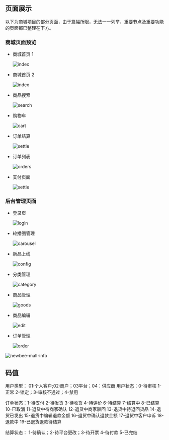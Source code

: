
## 页面展示

以下为商城项目的部分页面，由于篇幅所限，无法一一列举，重要节点及重要功能的页面都已整理在下方。

### 商城页面预览

- 商城首页 1

	![index](https://images.gitee.com/uploads/images/2019/1215/232410_c576a209_5249807.gif)

- 商城首页 2

	![index](https://images.gitee.com/uploads/images/2019/1106/173406_98e57170_5249807.png)

- 商品搜索

	![search](https://images.gitee.com/uploads/images/2019/1106/173406_5eecced6_5249807.png)

- 购物车

	![cart](https://images.gitee.com/uploads/images/2019/1106/173406_90c8f2a0_5249807.png)
	
- 订单结算

	![settle](https://images.gitee.com/uploads/images/2019/1106/173406_caa4e890_5249807.png)
			
- 订单列表

	![orders](https://images.gitee.com/uploads/images/2019/1106/173406_b3c86350_5249807.png)	
	
- 支付页面

	![settle](https://images.gitee.com/uploads/images/2019/1106/173406_638e680d_5249807.png)


### 后台管理页面

- 登录页

	![login](https://images.gitee.com/uploads/images/2019/1106/173406_2268bfd1_5249807.png)

- 轮播图管理

	![carousel](https://images.gitee.com/uploads/images/2019/1106/173406_4baf9084_5249807.png)
	
- 新品上线

    ![config](https://images.gitee.com/uploads/images/2019/1106/173406_503cca1e_5249807.png)

- 分类管理

	![category](https://images.gitee.com/uploads/images/2019/1106/173406_3d43de1c_5249807.png)

- 商品管理

	![goods](https://images.gitee.com/uploads/images/2019/1106/173406_1c2b26d9_5249807.png)

- 商品编辑

	![edit](https://images.gitee.com/uploads/images/2019/1106/173406_9dbb70a2_5249807.png)

- 订单管理

	![order](https://images.gitee.com/uploads/images/2019/1106/173406_5cc854a0_5249807.png)

![newbee-mall-info](https://images.gitee.com/uploads/images/2019/1106/173406_5d7ace62_5249807.png)

## 码值
用户类型： 01:个人客户;02:商户；03平台；04：供应商
用户状态：0-待审核 1-正常 2-锁定；3-审核不通过；4-禁用

订单状态：1-待支付    2-待发货   3-待收货   4-待评价       6-待结算    7-结算中     8-已结算
10-已取消 11-退货中待商家确认 12-退货中商家驳回 13-退货中待退回货品 14-退货已发出 15-退货中编辑退款金额
16-退货中确认退款金额  17-退货中客户申诉 18-退款中 19-已退货退款待结算

结算状态： 1-待确认；2-待平台更改；3-待开票   4-待付款   5-已完结
